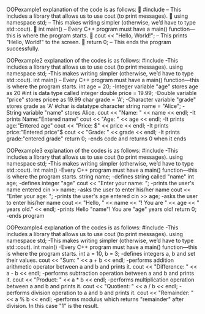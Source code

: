 OOPexample1
explanation of the code is as follows:
📌 #include <iostream> – This includes a library that allows us to use cout (to print messages).
📌 using namespace std; – This makes writing simpler (otherwise, we’d have to type std::cout).
📌 int main() – Every C++ program must have a main() function—this is where the program starts.
📌 cout << "Hello, World!"; – This prints "Hello, World!" to the screen.
📌 return 0; – This ends the program successfully.

OOPexample2
explanation of the codes is as follows:
   #include <iostream> -This includes a library that allows us to use cout (to print messages).
   using namespace std; -This makes writing simpler (otherwise, we’d have to type std::cout).
   int main() – Every C++ program must have a main() function—this is where the program starts.
   int age = 20; -Integer variable "age" stores age as 20 #int is data type called integer
   double price = 19.99; -Double variable "price" stores pricee as 19.99
   char grade = 'A'; -Character variable "grade" stores grade as 'A' #char is datatype character
   string name = "Alice"; -String variable "name" stores Alice.
   cout << "Name: " << name << endl; -It prints Name:"Entered name"
   cout << "Age: " << age << endl; -It prints age:"Entered age"
   cout << "Price: $" << price << endl; -It prints price:"Entered price"$
   cout << "Grade: " << grade << endl; -It prints grade:"entered grade"
   return 0; -ends code and returns 0 when it ends


OOPexample3
explanation of the codes is as follows:
   #include <iostream> -This includes a library that allows us to use cout (to print messages).
   using namespace std; -This makes writing simpler (otherwise, we’d have to type std::cout).
   int main() -Every C++ program must have a main() function—this is where the program starts.
   string name; -defines string called "name"
   int age; -defines integer "age"
   cout << "Enter your name: "; -prints the user's name entered
   cin >> name; -asks the user to enter his/her name
   cout << "Enter your age: "; -prints the user's age entered
   cin >> age; -asks the user to enter his/her name 
   cout << "Hello, " << name << "! You are " << age << " years old." << endl; -prints Hello "name"! You are  "age" years old!
   return 0; -ends program

OOPexample4
explanation of the codes is as follows:
   #include <iostream> -This includes a library that allows us to use cout (to print messages).
   using namespace std; -This makes writing simpler (otherwise, we’d have to type std::cout).
   int main() -Every C++ program must have a main() function—this is where the program starts.
   int a = 10, b = 3; -defines integers a, b and set their values.
   cout << "Sum: " << a + b << endl; -performs addition arithmetic operator between a and b and prints it.
   cout << "Difference: " << a - b << endl; -performs subtraction operation between a and b and prints it.
   cout << "Product: " << a * b << endl; -performs multiplication operation between a and b and prints it.
   cout << "Quotient: " << a / b << endl; -performs division operation to a and b and prints it.
   cout << "Remainder: " << a % b << endl; -performs modulus which returns "remainder" after division. In this case "1" is the result.





